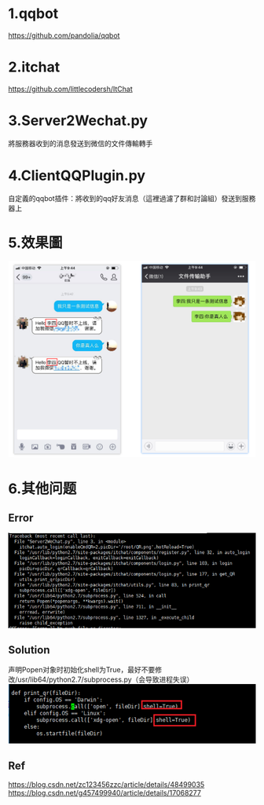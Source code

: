 # 1.qqbot
https://github.com/pandolia/qqbot

# 2.itchat
https://github.com/littlecodersh/ItChat


# 3.Server2Wechat.py
將服務器收到的消息發送到微信的文件傳輸轉手

# 4.ClientQQPlugin.py
自定義的qqbot插件：將收到的qq好友消息（這裡過濾了群和討論組）發送到服務器上

# 5.效果圖
![示例](https://github.com/gongel/QQ2WeChat/blob/master/%E7%A4%BA%E4%BE%8B.png)

# 6.其他问题
## Error
![ERROR](https://github.com/gongel/QQ2WeChat/blob/master/ERROR.png)

## Solution
   声明Popen对象时初始化shell为True，最好不要修改/usr/lib64/python2.7/subprocess.py（会导致进程失误）<br>
![solution](https://github.com/gongel/QQ2WeChat/blob/master/solution.png)

## Ref
   https://blog.csdn.net/zc123456zzc/article/details/48499035<br>
   https://blog.csdn.net/g457499940/article/details/17068277

